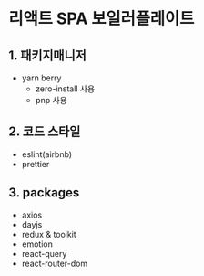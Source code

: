 # 리액트 SPA 보일러플레이트

## 1. 패키지매니저

- yarn berry
  - zero-install 사용
  - pnp 사용

## 2. 코드 스타일

- eslint(airbnb)
- prettier

## 3. packages

- axios
- dayjs
- redux & toolkit
- emotion
- react-query
- react-router-dom
